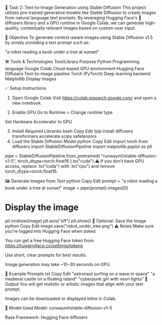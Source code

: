 🧠 Task 2: Text-to-Image Generation using Stable Diffusion
This project utilizes pre-trained generative models like Stable Diffusion to create images from natural language text prompts. By leveraging Hugging Face's 🤗 diffusers library and a GPU runtime in Google Colab, we can generate high-quality, contextually relevant images based on custom user input.

🚀 Objective
To generate context-aware images using Stable Diffusion v1.5 by simply providing a text prompt such as:

"a robot reading a book under a tree at sunset"

🛠️ Tools & Technologies
Tool/Library	Purpose
Python	Programming language
Google Colab	Cloud-based GPU environment
Hugging Face Diffusers	Text-to-image pipeline
Torch (PyTorch)	Deep learning backend
Matplotlib	Display images

✅ Setup Instructions
1. Open Google Colab
Visit https://colab.research.google.com/ and open a new notebook.

2. Enable GPU
Go to Runtime > Change runtime type

Set Hardware Accelerator to GPU

3. Install Required Libraries
bash
Copy
Edit
!pip install diffusers transformers accelerate scipy safetensors
4. Load the Stable Diffusion Model
python
Copy
Edit
import torch
from diffusers import StableDiffusionPipeline
import matplotlib.pyplot as plt

pipe = StableDiffusionPipeline.from_pretrained(
    "runwayml/stable-diffusion-v1-5",
    torch_dtype=torch.float16
).to("cuda")
⚠️ If you don’t have GPU access, replace .to("cuda") with .to("cpu") and remove torch_dtype=torch.float16.

🖼️ Generate Images from Text
python
Copy
Edit
prompt = "a robot reading a book under a tree at sunset"
image = pipe(prompt).images[0]

# Display the image
plt.imshow(image)
plt.axis("off")
plt.show()
💾 Optional: Save the Image
python
Copy
Edit
image.save("robot_under_tree.png")
⚠️ Notes
Make sure you're logged into Hugging Face when asked.

You can get a free Hugging Face token from: https://huggingface.co/settings/tokens

Use short, clear prompts for best results.

Image generation may take ~10–30 seconds on GPU.

📌 Example Prompts
txt
Copy
Edit
"astronaut surfing on a wave in space"
"a medieval castle on a floating island"
"cyberpunk girl with neon lights"
📍 Output
You will get realistic or artistic images that align with your text prompt.

Images can be downloaded or displayed inline in Colab.

🤖 Model Used
Model: runwayml/stable-diffusion-v1-5

Base Framework: Hugging Face diffusers

